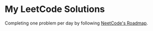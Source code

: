 # My LeetCode Solutions

Completing one problem per day by following [NeetCode's Roadmap](https://neetcode.io/roadmap).
